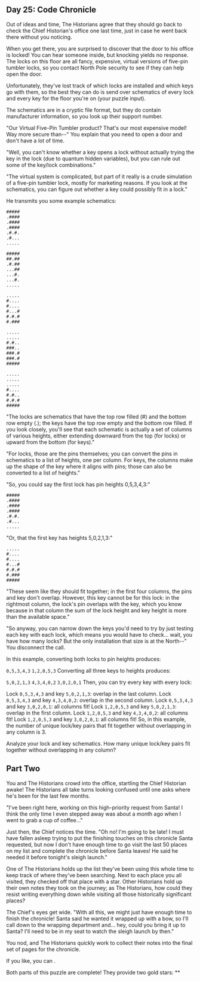 Day 25: Code Chronicle
----------------------

Out of ideas and time, The Historians agree that they should go back to check the Chief Historian's office one last
time, just in case he went back there without you noticing.

When you get there, you are surprised to discover that the door to his office is locked! You can hear someone inside,
but knocking yields no response. The locks on this floor are all fancy, expensive, virtual versions of five-pin tumbler
locks, so you contact North Pole security to see if they can help open the door.

Unfortunately, they've lost track of which locks are installed and which keys go with them, so the best they can do is
send over schematics of every lock and every key for the floor you're on (your puzzle input).

The schematics are in a cryptic file format, but they do contain manufacturer information, so you look up their support
number.

"Our Virtual Five-Pin Tumbler product? That's our most expensive model! Way more secure than--" You explain that you
need to open a door and don't have a lot of time.

"Well, you can't know whether a key opens a lock without actually trying the key in the lock (due to quantum hidden
variables), but you can rule out some of the key/lock combinations."

"The virtual system is complicated, but part of it really is a crude simulation of a five-pin tumbler lock, mostly for
marketing reasons. If you look at the schematics, you can figure out whether a key could possibly fit in a lock."

He transmits you some example schematics:

```
#####
.####
.####
.####
.#.#.
.#...
.....
```

```
#####
##.##
.#.##
...##
...#.
...#.
.....
```

```
.....
#....
#....
#...#
#.#.#
#.###
```

```
.....
.....
#.#..
###..
###.#
###.#
#####
```

```
.....
.....
.....
#....
#.#..
#.#.#
#####
```

"The locks are schematics that have the top row filled (#) and the bottom row empty (.); the keys have the top row empty
and the bottom row filled. If you look closely, you'll see that each schematic is actually a set of columns of various
heights, either extending downward from the top (for locks) or upward from the bottom (for keys)."

"For locks, those are the pins themselves; you can convert the pins in schematics to a list of heights, one per column.
For keys, the columns make up the shape of the key where it aligns with pins; those can also be converted to a list of
heights."

"So, you could say the first lock has pin heights 0,5,3,4,3:"

```
#####
.####
.####
.####
.#.#.
.#...
.....
```

"Or, that the first key has heights 5,0,2,1,3:"

```
.....
#....
#....
#...#
#.#.#
#.###
#####
```

"These seem like they should fit together; in the first four columns, the pins and key don't overlap. However, this key
cannot be for this lock: in the rightmost column, the lock's pin overlaps with the key, which you know because in that
column the sum of the lock height and key height is more than the available space."

"So anyway, you can narrow down the keys you'd need to try by just testing each key with each lock, which means you
would have to check... wait, you have how many locks? But the only installation that size is at the North--" You
disconnect the call.

In this example, converting both locks to pin heights produces:

`0,5,3,4,3`
`1,2,0,5,3`
Converting all three keys to heights produces:

`5,0,2,1,3`
`4,3,4,0,2`
`3,0,2,0,1`
Then, you can try every key with every lock:

Lock `0,5,3,4,3` and key `5,0,2,1,3`: overlap in the last column.
Lock `0,5,3,4,3` and key `4,3,4,0,2`: overlap in the second column.
Lock `0,5,3,4,3` and key `3,0,2,0,1`: all columns fit!
Lock `1,2,0,5,3` and key `5,0,2,1,3`: overlap in the first column.
Lock `1,2,0,5,3` and key `4,3,4,0,2`: all columns fit!
Lock `1,2,0,5,3` and key `3,0,2,0,1`: all columns fit!
So, in this example, the number of unique lock/key pairs that fit together without overlapping in any column is 3.

Analyze your lock and key schematics. How many unique lock/key pairs fit together without overlapping in any column?


Part Two
--------

You and The Historians crowd into the office, startling the Chief Historian awake! The Historians all take turns looking
confused until one asks where he's been for the last few months.

"I've been right here, working on this high-priority request from Santa! I think the only time I even stepped away was
about a month ago when I went to grab a cup of coffee..."

Just then, the Chief notices the time. "Oh no! I'm going to be late! I must have fallen asleep trying to put the
finishing touches on this chronicle Santa requested, but now I don't have enough time to go visit the last 50 places on
my list and complete the chronicle before Santa leaves! He said he needed it before tonight's sleigh launch."

One of The Historians holds up the list they've been using this whole time to keep track of where they've been
searching. Next to each place you all visited, they checked off that place with a star. Other Historians hold up their
own notes they took on the journey; as The Historians, how could they resist writing everything down while visiting all
those historically significant places?

The Chief's eyes get wide. "With all this, we might just have enough time to finish the chronicle! Santa said he wanted
it wrapped up with a bow, so I'll call down to the wrapping department and... hey, could you bring it up to Santa? I'll
need to be in my seat to watch the sleigh launch by then."

You nod, and The Historians quickly work to collect their notes into the final set of pages for the chronicle.

If you like, you can .

Both parts of this puzzle are complete! They provide two gold stars: **